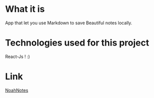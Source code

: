 # What it is

App that let you use Markdown to save Beautiful notes locally.

# Technologies used for this project

React-Js ! :)

# Link

[NoahNotes](https://noahancolie.github.io/NoahNotes/ "This Very Application ! :)")